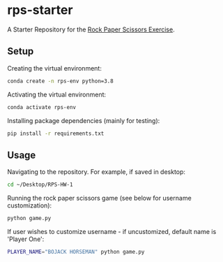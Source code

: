 # rps-starter

A Starter Repository for the [Rock Paper Scissors Exercise](https://github.com/prof-rossetti/intro-to-python/blob/main/exercises/rock-paper-scissors/README.md).

## Setup

Creating the virtual environment:

```sh
conda create -n rps-env python=3.8
```

Activating the virtual environment:

```sh
conda activate rps-env
```

Installing package dependencies (mainly for testing):
```sh
pip install -r requirements.txt
```

## Usage
Navigating to the repository. For example, if saved in desktop:

```sh
cd ~/Desktop/RPS-HW-1
```

Running the rock paper scissors game (see below for username customization):

```sh
python game.py
```

If user wishes to customize username - if uncustomized, default name is 'Player One':

```sh
PLAYER_NAME="BOJACK HORSEMAN" python game.py
```